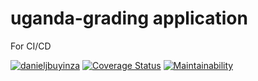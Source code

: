 # uganda-grading application
For CI/CD

[![danieljbuyinza](https://circleci.com/gh/danieljbuyinza/uganda-grading.svg?style=svg)](https://app.circleci.com/jobs/github/danieljbuyinza/uganda-grading)
[![Coverage Status](https://coveralls.io/repos/github/danieljbuyinza/uganda-grading/badge.svg?branch=master)](https://coveralls.io/github/danieljbuyinza/uganda-grading?branch=master)
[![Maintainability](https://api.codeclimate.com/v1/badges/93695d285ffe53f55a68/maintainability)](https://codeclimate.com/github/danieljbuyinza/uganda-grading/maintainability)
